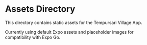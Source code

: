 # Assets Directory

This directory contains static assets for the Tempursari Village App.

Currently using default Expo assets and placeholder images for compatibility with Expo Go.